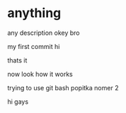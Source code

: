 # anything
any description
okey bro

my first commit
hi

thats it

now look how it works

trying to use git bash
popitka nomer 2

hi gays